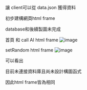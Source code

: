 讓 client可以從 data.json 獲得資料

初步建構網頁html frame

database和後續製圖未完成

首頁 和 call AI html frame
![image](https://user-images.githubusercontent.com/82390844/174345601-216476af-3639-4a50-8391-f2d2a9d59c6b.png)

setRandom html frame
![image](https://user-images.githubusercontent.com/82390844/174345893-27906664-35ab-4531-a7f1-2828671eaa00.png)

可以看出

目前未連接資料庫且尚未設計構圖函式

因此html frame皆為相同
